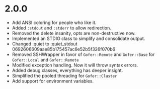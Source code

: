 # 2.0.0

* Add ANSI coloring for people who like it.
* Added `:stdout` and `:stderr` to allow redirection.
* Removed the delete insanity, opts are non-destructive now.
* Implemented an STDIO class to simplify and consolidate output.
* Changed :quiet to :quiet_stdout 0692606609aae85b175457ac6e52b5f326f070b6
* Removed SSHWrapper in favor of `Gofer::Remote` and `Gofer::Base` for `Gofer::Local` and `Gofer::Remote`
* Modified exception handling.  Now it will throw syntax errors.
* Added debug classes, everything has deeper insight.
* Simplified the pooled threading for `Gofer::Cluster`
* Add support for environment variables.
